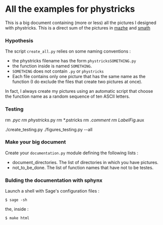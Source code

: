 # All the examples for phystricks


This is a big document containing (more or less) all the pictures I designed with phystricks. This is a direct sum of the pictures in [mazhe](https://github.com/LaurentClaessens/mazhe) and [smath](https://github.com/LaurentClaessens/smath)


### Hypothesis

The script `create_all.py` relies on some naming conventions :

* the phystricks filename has the form `phystricksSOMETHING.py`
* the function inside is named `SOMETHING`.
* `SOMETHING` does not contain `.py` or `phystricks`
* Each file contains only one picture that has the same name as the function (I do exclude the files that create two pictures at once).

In fact, I always create my pictures using an automatic script that choose the function name as a random sequence of ten ASCII letters.

### Testing

rm *.pyc
rm phystricks*.py
rm *.pstricks
rm *.comment
rm LabelFig*.aux

./create_testing.py
./figures_testing.py --all


### Make your big document

Create your `documentation.py` module defining the following lists :

* document_directories.  The list of directories in which you have pictures.
* not_to_be_done. The list of function names that have not to be testes.

### Bulding the documentation with sphynx

Launch a shell with Sage's configuration files :

    $ sage -sh
the, inside :

    $ make html

